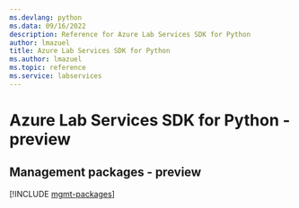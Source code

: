 ```yaml
---
ms.devlang: python
ms.data: 09/16/2022
description: Reference for Azure Lab Services SDK for Python
author: lmazuel
title: Azure Lab Services SDK for Python
ms.author: lmazuel
ms.topic: reference
ms.service: labservices
---
```

# Azure Lab Services SDK for Python - preview

## Management packages - preview
[!INCLUDE [mgmt-packages](lab-services-mgmt-index.md)]